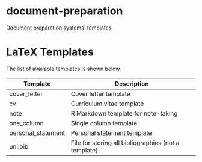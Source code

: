 # document-preparation

Document preparation systems' templates

# LaTeX Templates

The list of available templates is shown below.

| Template           | Description                                          |
| ------------------ | ---------------------------------------------------- |
| cover_letter       | Cover letter template                                |
| cv                 | Curriculum vitae template                            |
| note               | R Markdown template for note-taking                  |
| one_column         | Single column template                               |
| personal_statement | Personal statement template                          |
| uni.bib            | File for storing all bibliographies (not a template) |
